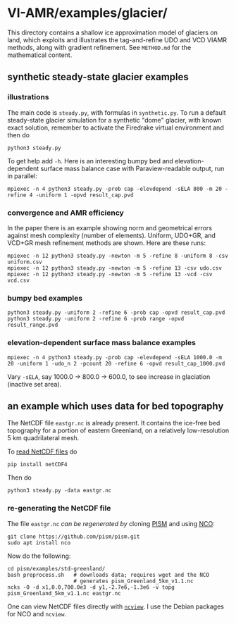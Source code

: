 # VI-AMR/examples/glacier/

This directory contains a shallow ice approximation model of glaciers on land, which exploits and illustrates the tag-and-refine UDO and VCD VIAMR methods, along with gradient refinement.  See `METHOD.md` for the mathematical content.

## synthetic steady-state glacier examples

### illustrations

The main code is `steady.py`, with formulas in `synthetic.py`.  To run a default steady-state glacier simulation for a synthetic "dome" glacier, with known exact solution, remember to activate the Firedrake virtual environment and then do
```
python3 steady.py
```
To get help add `-h`.  Here is an interesting bumpy bed and elevation-dependent surface mass balance case with Paraview-readable output, run in parallel:
```
mpiexec -n 4 python3 steady.py -prob cap -elevdepend -sELA 800 -m 20 -refine 4 -uniform 1 -opvd result_cap.pvd
```

### convergence and AMR efficiency

In the paper there is an example showing norm and geometrical errors against mesh complexity (number of elements).  Uniform, UDO+GR, and VCD+GR mesh refinement methods are shown.  Here are these runs:
```
mpiexec -n 12 python3 steady.py -newton -m 5 -refine 8 -uniform 8 -csv uniform.csv
mpiexec -n 12 python3 steady.py -newton -m 5 -refine 13 -csv udo.csv
mpiexec -n 12 python3 steady.py -newton -m 5 -refine 13 -vcd -csv vcd.csv
```

### bumpy bed examples

```
python3 steady.py -uniform 2 -refine 6 -prob cap -opvd result_cap.pvd
python3 steady.py -uniform 2 -refine 6 -prob range -opvd result_range.pvd
```

### elevation-dependent surface mass balance examples

```
mpiexec -n 4 python3 steady.py -prob cap -elevdepend -sELA 1000.0 -m 20 -uniform 1 -udo_n 2 -pcount 20 -refine 6 -opvd result_cap_1000.pvd
```
Vary `-sELA`, say 1000.0 -> 800.0 -> 600.0, to see increase in glaciation (inactive set area).

## an example which uses data for bed topography

The NetCDF file `eastgr.nc` is already present.  It contains the ice-free bed topography for a portion of eastern Greenland, on a relatively low-resolution 5 km quadrilateral mesh.

To [read NetCDF files](https://unidata.github.io/netcdf4-python/) do
```
pip install netCDF4
```
Then do
```
python3 steady.py -data eastgr.nc
```

### re-generating the NetCDF file

The file `eastgr.nc` _can be regenerated by_ cloning [PISM](https://github.com/pism/pism/) and using [NCO](https://nco.sourceforge.net/):
```
git clone https://github.com/pism/pism.git
sudo apt install nco
```
Now do the following:
```
cd pism/examples/std-greenland/
bash preprocess.sh   # downloads data; requires wget and the NCO
                     # generates pism_Greenland_5km_v1.1.nc
ncks -O -d x1,0.0,700.0e3 -d y1,-2.7e6,-1.3e6 -v topg pism_Greenland_5km_v1.1.nc eastgr.nc
```
One can view NetCDF files directly with [`ncview`](https://cirrus.ucsd.edu/ncview/).  I use the Debian packages for NCO and `ncview`.

